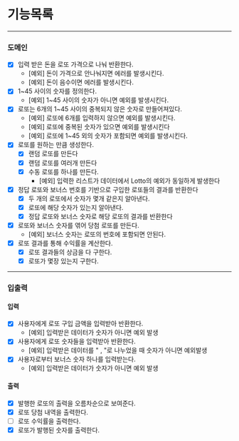 # 기능목록

---

### 도메인

- [x] 입력 받은 돈을 로또 가격으로 나눠 반환한다.
    - [예외] 돈이 가격으로 안나눠지면 에러를 발생시킨다.
    - [예외] 돈이 음수이면 에러를 발생시킨다.
- [x] 1~45 사이의 숫자를 정의한다.
    - [예외] 1~45 사이의 숫자가 아니면 예외를 발생시킨다.
- [x] 로또는 6개의 1~45 사이의 중복되지 않은 숫자로 만들어져있다.
    - [예외] 로또에 6개를 입력하지 않으면 예외를 발생시킨다.
    - [예외] 로또에 중복된 숫자가 있으면 예외를 발생시킨다
    - [예외] 로또에 1~45 외의 숫자가 포함되면 예외를 발생시킨다.
- [x] 로또를 원하는 만큼 생성한다. 
  - [x] 랜덤 로또를 만든다
  - [x] 랜덤 로또를 여러개 만든다
  - [x] 수동 로또를 하나를 만든다.
    - [예외] 입력한 리스트가 데이터에서 Lotto의 예외가 동일하게 발생한다
- [x] 정답 로또와 보너스 번호를 기반으로 구입한 로또들의 결과를 반환한다
  - [x] 두 개의 로또에서 숫자가 몇개 같은지 알아낸다.
  - [x] 로또에 해당 숫자가 있는지 알아낸다.
  - [x] 정답 로또와 보너스 숫자로 해당 로또의 결과를 반환한다
- [x] 로또와 보너스 숫자를 엮어 당첨 로또를 만든다.
  - [예외] 보너스 숫자는 로또의 번호에 포함되면 안된다.
- [x] 로또 결과를 통해 수익률을 계산한다.
  - [x] 로또 결과들의 상금을 다 구한다.
  - [x] 로또가 몇장 있는지 구한다.

---

### 입출력

#### 입력
- [x] 사용자에게 로또 구입 금액을 입력받아 반환한다.
  - [예외] 입력받은 데이터가 숫자가 아니면 예외 발생
- [x] 사용자에게 로또 숫자들을 입력받아 반환한다.
  - [예외] 입력받은 데이터를 " , "로 나누었을 때 숫자가 아니면 예외발생
- [x] 사용자로부터 보너스 숫자 하나를 입력받는다.
  - [예외] 입력받은 데이터가 숫자가 아니면 예외 발생

#### 출력
- [x] 발행한 로또의 출력을 오름차순으로 보여준다.
- [x] 로또 당첨 내역을 출력한다.
- [ ] 로또 수익률을 출력한다.
- [x] 로또가 발행된 숫자를 출력한다.
